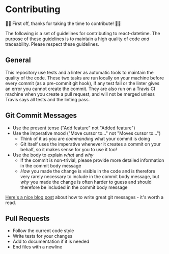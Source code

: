 # Contributing

:raised_hands::tada: First off, thanks for taking the time to contribute! :tada::raised_hands:

The following is a set of guidelines for contributing to react-datetime. The purpose of these guidelines is to maintain a high quality of code *and* traceability. Please respect these guidelines.

## General
This repository use tests and a linter as automatic tools to maintain the quality of the code. These two tasks are run locally on your machine before every commit (as a pre-commit git hook), if any test fail or the linter gives an error you cannot create the commit. They are also run on a Travis CI machine when you create a pull request, and will not be merged unless Travis says all tests and the linting pass.

## Git Commit Messages
* Use the present tense ("Add feature" not "Added feature")
* Use the imperative mood ("Move cursor to..." not "Moves cursor to...")
  * Think of it as you are *commanding* what your commit is doing
  * Git itself uses the imperative whenever it creates a commit on your behalf, so it makes sense for you to use it too!
* Use the body to explain *what* and *why*
  * If the commit is non-trivial, please provide more detailed information in the commit body message
  * *How* you made the change is visible in the code and is therefore very rarely necessary to include in the commit body message, but *why* you made the change is often harder to guess and should therefore be included in the commit body message

[Here's a nice blog post](http://chris.beams.io/posts/git-commit/) about how to write great git messages - it's worth a read.

## Pull Requests
* Follow the current code style
* Write tests for your changes
* Add to documentation if it is needed
* End files with a newline

